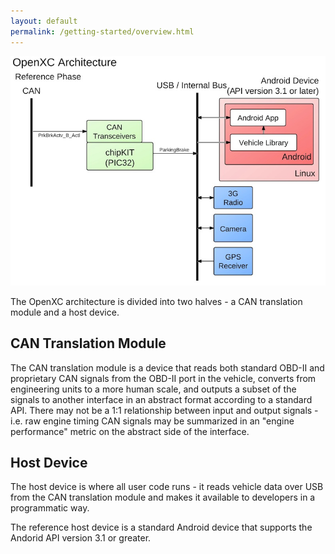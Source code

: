 ```yaml
---
layout: default
permalink: /getting-started/overview.html
---
```


![OpenXC Architecture Diagram](/images/openxc-architecture.jpeg)

The OpenXC architecture is divided into two halves - a CAN translation module
and a host device.

## CAN Translation Module

The CAN translation module is a device that reads both standard OBD-II and
proprietary CAN signals from the OBD-II port in the vehicle, converts from
engineering units to a more human scale, and outputs a subset of the signals to
another interface in an abstract format according to a standard API. There may
not be a 1:1 relationship between input and output signals - i.e. raw engine
timing CAN signals may be summarized in an "engine performance" metric on the
abstract side of the interface.

## Host Device

The host device is where all user code runs - it reads vehicle data over USB
from the CAN translation module and makes it available to developers in a
programmatic way.

The reference host device is a standard Android device that supports the Andorid
API version 3.1 or greater.
